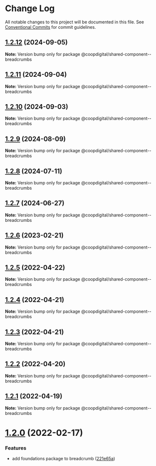 # Change Log

All notable changes to this project will be documented in this file.
See [Conventional Commits](https://conventionalcommits.org) for commit guidelines.

## [1.2.12](https://github.com/coopdigital/coop-frontend/compare/@coopdigital/shared-component--breadcrumbs@1.2.11...@coopdigital/shared-component--breadcrumbs@1.2.12) (2024-09-05)

**Note:** Version bump only for package @coopdigital/shared-component--breadcrumbs





## [1.2.11](https://github.com/coopdigital/coop-frontend/compare/@coopdigital/shared-component--breadcrumbs@1.2.10...@coopdigital/shared-component--breadcrumbs@1.2.11) (2024-09-04)

**Note:** Version bump only for package @coopdigital/shared-component--breadcrumbs





## [1.2.10](https://github.com/coopdigital/coop-frontend/compare/@coopdigital/shared-component--breadcrumbs@1.2.9...@coopdigital/shared-component--breadcrumbs@1.2.10) (2024-09-03)

**Note:** Version bump only for package @coopdigital/shared-component--breadcrumbs





## [1.2.9](https://github.com/coopdigital/coop-frontend/compare/@coopdigital/shared-component--breadcrumbs@1.2.8...@coopdigital/shared-component--breadcrumbs@1.2.9) (2024-08-09)

**Note:** Version bump only for package @coopdigital/shared-component--breadcrumbs





## [1.2.8](https://github.com/coopdigital/coop-frontend/compare/@coopdigital/shared-component--breadcrumbs@1.2.7...@coopdigital/shared-component--breadcrumbs@1.2.8) (2024-07-11)

**Note:** Version bump only for package @coopdigital/shared-component--breadcrumbs





## [1.2.7](https://github.com/coopdigital/coop-frontend/compare/@coopdigital/shared-component--breadcrumbs@1.2.6...@coopdigital/shared-component--breadcrumbs@1.2.7) (2024-06-27)

**Note:** Version bump only for package @coopdigital/shared-component--breadcrumbs





## [1.2.6](https://github.com/coopdigital/coop-frontend/compare/@coopdigital/shared-component--breadcrumbs@1.2.5...@coopdigital/shared-component--breadcrumbs@1.2.6) (2023-02-21)

**Note:** Version bump only for package @coopdigital/shared-component--breadcrumbs





## [1.2.5](https://github.com/coopdigital/coop-frontend/compare/@coopdigital/shared-component--breadcrumbs@1.2.4...@coopdigital/shared-component--breadcrumbs@1.2.5) (2022-04-22)

**Note:** Version bump only for package @coopdigital/shared-component--breadcrumbs





## [1.2.4](https://github.com/coopdigital/coop-frontend/compare/@coopdigital/shared-component--breadcrumbs@1.2.3...@coopdigital/shared-component--breadcrumbs@1.2.4) (2022-04-21)

**Note:** Version bump only for package @coopdigital/shared-component--breadcrumbs





## [1.2.3](https://github.com/coopdigital/coop-frontend/compare/@coopdigital/shared-component--breadcrumbs@1.2.2...@coopdigital/shared-component--breadcrumbs@1.2.3) (2022-04-21)

**Note:** Version bump only for package @coopdigital/shared-component--breadcrumbs





## [1.2.2](https://github.com/coopdigital/coop-frontend/compare/@coopdigital/shared-component--breadcrumbs@1.2.1...@coopdigital/shared-component--breadcrumbs@1.2.2) (2022-04-20)

**Note:** Version bump only for package @coopdigital/shared-component--breadcrumbs





## [1.2.1](https://github.com/coopdigital/coop-frontend/compare/@coopdigital/shared-component--breadcrumbs@1.2.0...@coopdigital/shared-component--breadcrumbs@1.2.1) (2022-04-19)

**Note:** Version bump only for package @coopdigital/shared-component--breadcrumbs





# [1.2.0](https://github.com/coopdigital/coop-frontend/compare/@coopdigital/shared-component--breadcrumbs@1.1.6...@coopdigital/shared-component--breadcrumbs@1.2.0) (2022-02-17)


### Features

* add foundations package to breadcrumb ([221e65a](https://github.com/coopdigital/coop-frontend/commit/221e65a6f4e6c7e35732e1e1c465fddb7cf6516a))
